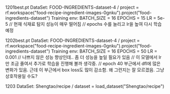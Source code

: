 <YOLO>

1201best.pt
    DataSet: FOOD-INGREDIENTS-dataset-4 / project = rf.workspace("food-recipe-ingredient-images-0gnku").project("food-ingredients-dataset")
    Training env: BATCH_SIZE = 16 EPOCHS = 15 LR = 5e-5
// 현재 식재료 탐지 성능이 매우 떨어짐
// epochs 수를 늘리고 lr을 높여 다시 학습 예정

1202best.pt
    DataSet: FOOD-INGREDIENTS-dataset-4 / project = rf.workspace("food-recipe-ingredient-images-0gnku").project("food-ingredients-dataset")
    Training env: BATCH_SIZE = 16 EPOCHS = 50 LR = 0.001
// 나쁘지 않은 성능 향상인데.. 좀 더 성능을 높일 필요가 있음
// 이 모델에서 lr만 조금 줄여서 추가로 학습을 진행해 볼까 생각중.
// epoch 40 부근에서 dfl에 많은 변화가 있음. 근데 이 부근에서 box loss도 많이 감소함. 왜 그런지는 잘 모르겠음. 그냥 상호작용일 수도?

<llama>

1203
    DataSet: Shengtao/recipe / dataset = load_dataset("Shengtao/recipe")